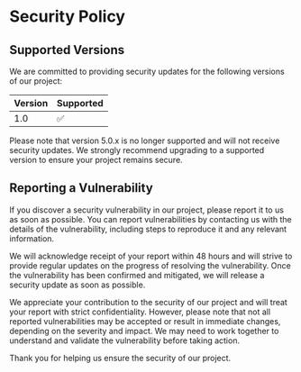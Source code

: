 # Security Policy

## Supported Versions
We are committed to providing security updates for the following versions of our project:

| Version | Supported          |
| ------- | ------------------ |
| 1.0     | :white_check_mark: |

Please note that version 5.0.x is no longer supported and will not receive security updates. We strongly recommend upgrading to a supported version to ensure your project remains secure.

## Reporting a Vulnerability
If you discover a security vulnerability in our project, please report it to us as soon as possible. You can report vulnerabilities by contacting us with the details of the vulnerability, including steps to reproduce it and any relevant information.

We will acknowledge receipt of your report within 48 hours and will strive to provide regular updates on the progress of resolving the vulnerability. Once the vulnerability has been confirmed and mitigated, we will release a security update as soon as possible.

We appreciate your contribution to the security of our project and will treat your report with strict confidentiality. However, please note that not all reported vulnerabilities may be accepted or result in immediate changes, depending on the severity and impact. We may need to work together to understand and validate the vulnerability before taking action.

Thank you for helping us ensure the security of our project.
